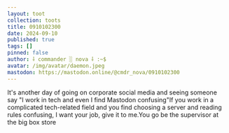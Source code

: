 ```yaml
---
layout: toot
collection: toots
title: 0910102300
date: 2024-09-10
published: true
tags: []
pinned: false
author: ⸸ commander ░ nova ⸸ :~$
avatar: /img/avatar/daemon.jpeg
mastodon: https://mastodon.online/@cmdr_nova/0910102300
---
```


It's another day of going on corporate social media and seeing someone say "I work in tech and even I find Mastodon confusing"If you work in a complicated tech-related field and you find choosing a server and reading rules confusing, I want your job, give it to me.You go be the supervisor at the big box store
